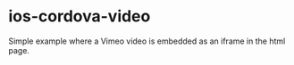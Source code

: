 ios-cordova-video
========================

Simple example where a Vimeo video is embedded as an iframe in the html page.